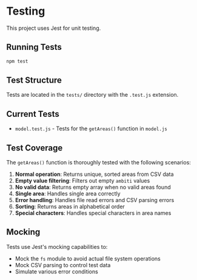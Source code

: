 # Testing

This project uses Jest for unit testing.

## Running Tests

```bash
npm test
```

## Test Structure

Tests are located in the `tests/` directory with the `.test.js` extension.

## Current Tests

- `model.test.js` - Tests for the `getAreas()` function in `model.js`

## Test Coverage

The `getAreas()` function is thoroughly tested with the following scenarios:

1. **Normal operation**: Returns unique, sorted areas from CSV data
2. **Empty value filtering**: Filters out empty `ambiti` values
3. **No valid data**: Returns empty array when no valid areas found
4. **Single area**: Handles single area correctly
5. **Error handling**: Handles file read errors and CSV parsing errors
6. **Sorting**: Returns areas in alphabetical order
7. **Special characters**: Handles special characters in area names

## Mocking

Tests use Jest's mocking capabilities to:
- Mock the `fs` module to avoid actual file system operations
- Mock CSV parsing to control test data
- Simulate various error conditions
